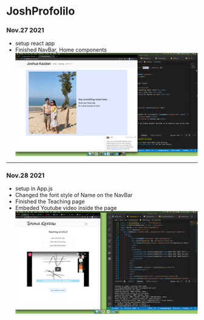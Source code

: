# JoshProfolilo
### Nov.27 2021
* setup react app
* Finished NavBar, Home components
![HomePage](https://github.com/JiangyanLiNEU/JoshProfolilo/blob/master/Screen%20Shot%202021-11-27%20at%2023.25.52.png)

<hr>

### Nov.28 2021
* setup <BrowserRouter> in App.js
* Changed the font style of Name on the NavBar
* Finished the Teaching page 
* Embeded Youtube video inside the page
![HomePage](https://github.com/JiangyanLiNEU/JoshProfolilo/blob/master/teaching.png)

